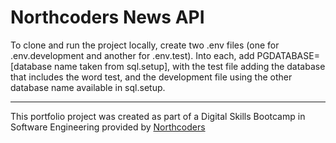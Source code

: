 # Northcoders News API

To clone and run the project locally, create two .env files (one for .env.development and another for .env.test). Into each, add PGDATABASE=[database name taken from sql.setup], with the test file adding the database that includes the word test, and the development file using the other database name available in sql.setup. 



--- 

This portfolio project was created as part of a Digital Skills Bootcamp in Software Engineering provided by [Northcoders](https://northcoders.com/)

